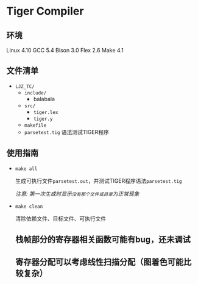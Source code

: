 Tiger Compiler
====

## 环境
Linux 	4.10
GCC 	5.4
Bison 	3.0
Flex 	2.6
Make 	4.1

## 文件清单
- `LJZ_TC/`
  - `include/`
    - balabala
  - `src/`
    - `tiger.lex` 
    - `tiger.y` 
  - `makefile`
  - `parsetest.tig`  语法测试TIGER程序
## 使用指南
- `make all` 

  生成可执行文件`parsetest.out`，并测试TIGER程序语法`parsetest.tig`

  *注意: 第一次生成时显示`没有那个文件或目录`为正常现象*

- `make clean`

  清除依赖文件、目标文件、可执行文件
  
  ## 栈帧部分的寄存器相关函数可能有bug，还未调试
  ## 寄存器分配可以考虑线性扫描分配（图着色可能比较复杂）


